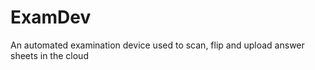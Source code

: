 # ExamDev
An automated examination device used to scan, flip and upload answer sheets in the cloud 
